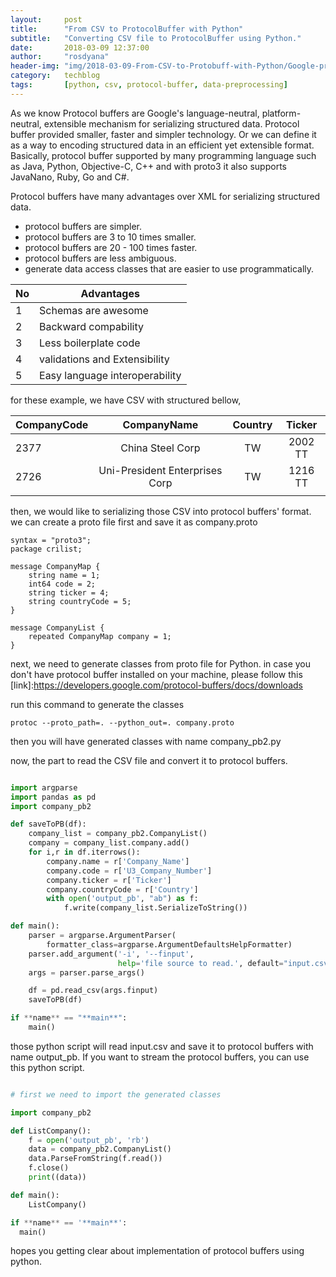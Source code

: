 ```yaml
---
layout:     post
title:      "From CSV to ProtocolBuffer with Python"
subtitle:   "Converting CSV file to ProtocolBuffer using Python."
date:       2018-03-09 12:37:00
author:     "rosdyana"
header-img: "img/2018-03-09-From-CSV-to-Protobuff-with-Python/Google-protocol-buffer.png"
category:   techblog
tags:       [python, csv, protocol-buffer, data-preprocessing]
---
```


As we know Protocol buffers are Google's language-neutral, platform-neutral, extensible mechanism for serializing structured data.
Protocol buffer provided smaller, faster and simpler technology. Or we can define it as a way to encoding structured data in an efficient yet extensible format.
Basically, protocol buffer supported by many programming language such as Java, Python, Objective-C, C++ and with proto3 it also supports JavaNano, Ruby, Go and C#.

Protocol buffers have many advantages over XML for serializing structured data.

-   protocol buffers are simpler.
-   protocol buffers are 3 to 10 times smaller.
-   protocol buffers are 20 - 100 times faster.
-   protocol buffers are less ambiguous.
-   generate data access classes that are easier to use programmatically.

| No  |           Advantages           |
| --- | ---------------------------- |
| 1   |       Schemas are awesome      |
| 2   |      Backward compability      |
| 3   |      Less boilerplate code     |
| 4   |  validations and Extensibility |
| 5   | Easy language interoperability |

for these example, we have CSV with structured bellow,

| CompanyCode | CompanyName | Country | Ticker |
|-----------|:-----------:|:-------:|:------:|
| 2377 | China Steel Corp | TW | 2002 TT |
| 2726 | Uni-President Enterprises Corp | TW | 1216 TT |
|  |  |  |  |

then, we would like to serializing those CSV into protocol buffers' format.
we can create a proto file first and save it as company.proto

```
syntax = "proto3";
package crilist;

message CompanyMap {
    string name = 1;
    int64 code = 2;
    string ticker = 4;
    string countryCode = 5;
}

message CompanyList {
    repeated CompanyMap company = 1;
}
```

next, we need to generate classes from proto file for Python.
in case you don't have protocol buffer installed on your machine, please follow this [link]:https://developers.google.com/protocol-buffers/docs/downloads

run this command to generate the classes

```
protoc --proto_path=. --python_out=. company.proto

```

then you will have generated classes with name company_pb2.py

now, the part to read the CSV file and convert it to protocol buffers.

```python

import argparse
import pandas as pd
import company_pb2

def saveToPB(df):
    company_list = company_pb2.CompanyList()
    company = company_list.company.add()
    for i,r in df.iterrows():
        company.name = r['Company_Name']
        company.code = r['U3_Company_Number']
        company.ticker = r['Ticker']
        company.countryCode = r['Country']
        with open('output_pb', "ab") as f:
            f.write(company_list.SerializeToString())

def main():
    parser = argparse.ArgumentParser(
        formatter_class=argparse.ArgumentDefaultsHelpFormatter)
    parser.add_argument('-i', '--finput',
                        help='file source to read.', default="input.csv")
    args = parser.parse_args()

    df = pd.read_csv(args.finput)
    saveToPB(df)

if **name** == "**main**":
    main()

```
those python script will read input.csv and save it to protocol buffers with name output_pb.
If you want to stream the protocol buffers, you can use this python script.

```python

# first we need to import the generated classes

import company_pb2

def ListCompany():
    f = open('output_pb', 'rb')
    data = company_pb2.CompanyList()
    data.ParseFromString(f.read())
    f.close()
    print((data))

def main():
    ListCompany()

if **name** == '**main**':
  main()

```

hopes you getting clear about implementation of protocol buffers using python.
